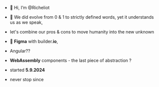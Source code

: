 - 👋 Hi, I’m @Richeliot
- 👀 We did evolve from 0 & 1 to strictly defined words, yet it understands us as we speak,
- let's combine our pros & cons to move humanity into the new unknown  
- 🌱 **Figma** with builder.**io**,
-  Angular??
-  **WebAssembly** components - the last piece of abstraction ?

- started **5.9.2024**
- never stop since 
